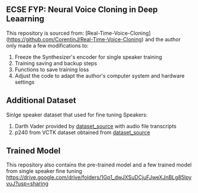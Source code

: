 ﻿

## ECSE FYP: Neural Voice Cloning in Deep Leaarning
This repository is sourced from: [Real-Time-Voice-Cloning]	(https://github.com/CorentinJ/Real-Time-Voice-Cloning) and the author only made a few modifications to:
1. Freeze the Synthesizer's encoder for single speaker training
2. Training saving and backup steps
3. Functions to save training loss
4. Adjust the code to adapt the author's computer system and hardware settings

## Additional Dataset
Sinlge speaker dataset that used for fine tuning
Speakers:
1. Darth Vader provided by [dataset_source](https://www.101soundboards.com/boards/10715-darth-vader-soundboard-star-wars) with audio file transcripts
2. p240 from VCTK dataset obtained from [dataset_source](https://github.com/CorentinJ/Real-Time-Voice-Cloning/issues/437)

## Trained Model
This repository also contains the pre-trained model and a few trained model from single speaker fine tuning
https://drive.google.com/drive/folders/1Gp1_dwJXSuDCjuFJweXJnBLg85lpyvuJ?usp=sharing
